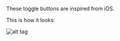 These toggle buttons are inspired from iOS. 

This is how it looks: 

![alt tag](http://www.gfycat.com/WiltedFluidDesertpupfish)


